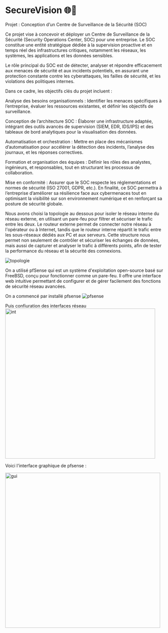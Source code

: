 # SecureVision 🌐🔐
Projet : Conception d’un Centre de Surveillance de la Sécurité (SOC)

Ce projet vise à concevoir et déployer un Centre de Surveillance de la Sécurité (Security Operations Center, SOC) pour une entreprise. Le SOC constitue une entité stratégique dédiée à la supervision proactive et en temps réel des infrastructures critiques, notamment les réseaux, les systèmes, les applications et les données sensibles.

Le rôle principal du SOC est de détecter, analyser et répondre efficacement aux menaces de sécurité et aux incidents potentiels, en assurant une protection constante contre les cyberattaques, les failles de sécurité, et les violations des politiques internes.

Dans ce cadre, les objectifs clés du projet incluent :

Analyse des besoins organisationnels : Identifier les menaces spécifiques à l’entreprise, évaluer les ressources existantes, et définir les objectifs de surveillance.

Conception de l’architecture SOC : Élaborer une infrastructure adaptée, intégrant des outils avancés de supervision (SIEM, EDR, IDS/IPS) et des tableaux de bord analytiques pour la visualisation des données.

Automatisation et orchestration : Mettre en place des mécanismes d’automatisation pour accélérer la détection des incidents, l’analyse des journaux, et les réponses correctives.

Formation et organisation des équipes : Définir les rôles des analystes, ingénieurs, et responsables, tout en structurant les processus de collaboration.

Mise en conformité : Assurer que le SOC respecte les réglementations et normes de sécurité (ISO 27001, GDPR, etc.).
En finalité, ce SOC permettra à l’entreprise d’améliorer sa résilience face aux cybermenaces tout en optimisant la visibilité sur son environnement numérique et en renforçant sa posture de sécurité globale.


Nous avons choisi la topologie au dessous pour isoler le réseau interne du réseau externe, en utilisant un pare-feu pour filtrer et sécuriser le trafic entre les deux. Le routeur externe permet de connecter notre réseau à l'opérateur ou à Internet, tandis que le routeur interne répartit le trafic entre les sous-réseaux dédiés aux PC et aux serveurs. Cette structure nous permet non seulement de contrôler et sécuriser les échanges de données, mais aussi de capturer et analyser le trafic à différents points, afin de tester la performance du réseau et la sécurité des connexions.

![topologie](https://github.com/user-attachments/assets/194169ba-3fc9-464c-aaf5-e17141c0f252)

On a utilisé pfSense qui est un système d'exploitation open-source basé sur FreeBSD, conçu pour fonctionner comme un pare-feu. Il offre une interface web intuitive permettant de configurer et de gérer facilement des fonctions de sécurité réseau avancées.

On a commencé par installé pfsense
![pfsense](https://github.com/user-attachments/assets/11a7c666-ad81-402f-8ef7-d462685392de)

Puis confiuration des interfaces réseau
<img width="478" alt="int" src="https://github.com/user-attachments/assets/57219b3e-09b7-41cb-8530-d57c6e28ff0a">

Voici l'interface graphique de pfsense :

<img width="494" alt="gui" src="https://github.com/user-attachments/assets/4c62c5ba-bf1f-4031-9a66-a57d27cc5dc0">





